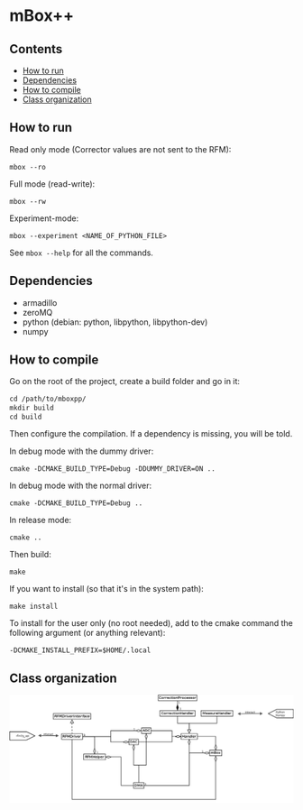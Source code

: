 # mBox++

## Contents
 * [How to run](#run-howto)
 * [Dependencies](#deps)
 * [How to compile](#compile-howto)
 * [Class organization](#diagram)

## <a name="run-howto"></a> How to run

Read only mode (Corrector values are not sent to the RFM):

    mbox --ro

Full mode (read-write):

    mbox --rw

Experiment-mode:

    mbox --experiment <NAME_OF_PYTHON_FILE>

See `mbox --help` for all the commands.

## <a name="deps"></a> Dependencies
 * armadillo
 * zeroMQ
 * python (debian: python, libpython, libpython-dev)
 * numpy


## <a name="compile-howto"></a> How to compile

Go on the root of the project, create a build folder and go in it:

    cd /path/to/mboxpp/
    mkdir build
    cd build

Then configure the compilation. If a dependency is missing, you will be told.

In debug mode with the dummy driver:

    cmake -DCMAKE_BUILD_TYPE=Debug -DDUMMY_DRIVER=ON ..

In debug mode with the normal driver:

    cmake -DCMAKE_BUILD_TYPE=Debug ..

In release mode:

    cmake ..

Then build:

    make

If you want to install (so that it's in the system path):

    make install

To install for the user only (no root needed), add to the cmake command the
following argument (or anything relevant):

    -DCMAKE_INSTALL_PREFIX=$HOME/.local

## <a name="diagram"></a> Class organization

![ ](doc/img/mBox_classDiagram.png "Diagramme")
